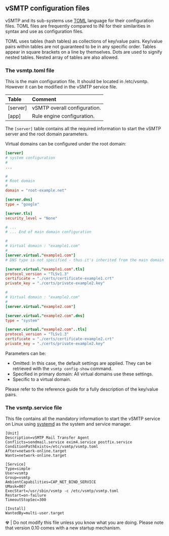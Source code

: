 ## vSMTP configuration files

vSMTP and its sub-systems use [TOML] language for their configuration files. TOML files are frequently compared to INI for their similarities in syntax and use as configuration files.

[TOML]: https://toml.io/

TOML uses tables (hash tables) as collections of key/value pairs. Key/value pairs within tables are not guaranteed to be in any specific order. Tables appear in square brackets on a line by themselves. Dots are used to signify nested tables. Nested array of tables are also allowed.

### The vsmtp.toml file

This is the main configuration file. It should be located in /etc/vsmtp. However it can be modified in the vSMTP service file.

| Table | Comment
| :--- | :---
| [server] | vSMTP overall configuration.
| [app] | Rule engine configuration.

The `[server]` table contains all the required information to start the vSMTP server and the root domain parameters.

Virtual domains can be configured under the root domain:

```toml 
[server]
# system configuration
# 
...

#
# Root domain 
#
domain = "root-example.net"

[server.dns]
type = "google"

[server.tls]
security_level = "None"

# ...
# ... End of main domain configuration

#
# Virtual domain : "example1.com"
#
[server.virtual."example1.com"]
# DNS type is not specified - thus it's inherited from the main domain

[server.virtual."example1.com".tls]
protocol_version = "TLSv1.3"
certificate = "./certs/certificate-example1.crt"
private_key = "./certs/private-example2.key"

#
# Virtual domain : "example2.com"
#
[server.virtual."example2.com"]

[server.virtual."example2.com".dns]
type = "system"

[server.virtual."example2.com"..tls]
protocol_version = "TLSv1.3"
certificate = "./certs/certificate-example2.crt"
private_key = "./certs/private-example2.key"
```

Parameters can be:

- Omitted: In this case, the default settings are applied. They can be retrieved with the `vsmtp config-show` command.
- Specified in primary domain: All virtual domains use these settings.
- Specific to a virtual domain.

Please refer to the reference guide for a fully description of the key/value pairs.

### The vsmtp.service file

This file contains all the mandatory information to start the vSMTP service on Linux using [systemd] as the system and service manager.

[systemd]: https://freedesktop.org/wiki/Software/systemd/

```shell
[Unit]
Description=vSMTP Mail Transfer Agent
Conflicts=sendmail.service exim4.service postfix.service 
ConditionPathExists=/etc/vsmtp/vsmtp.toml
After=network-online.target 
Wants=network-online.target

[Service]
Type=simple
User=vsmtp
Group=vsmtp
AmbientCapabilities=CAP_NET_BIND_SERVICE
UMask=007
ExecStart=/usr/sbin/vsmtp -c /etc/vsmtp/vsmtp.toml
Restart=on-failure
TimeoutStopSec=300

[Install]
WantedBy=multi-user.target
```

&#9762; | Do not modify this file unless you know what you are doing. Please note that version 0.10 comes with a new startup mechanism.
